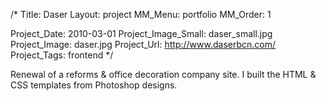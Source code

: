/*
Title: Daser
Layout: project
MM_Menu: portfolio
MM_Order: 1

Project_Date: 2010-03-01
Project_Image_Small: daser_small.jpg
Project_Image: daser.jpg
Project_Url: http://www.daserbcn.com/
Project_Tags: frontend
*/

Renewal of a reforms & office decoration company site. I built the HTML & CSS templates from Photoshop designs.